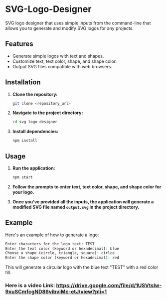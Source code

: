 # SVG-Logo-Designer
SVG logo designer that uses simple inputs from the command-line that allows you to generate and modify SVG logos for any projects.

## Features

- Generate simple logos with text and shapes.
- Customize text, text color, shape, and shape color.
- Output SVG files compatible with web browsers.

## Installation

1. **Clone the repository:**

   ```bash
   git clone <repository_url>
   ```

2. **Navigate to the project directory:**

   ```bash
   cd svg logo designer
   ```

3. **Install dependencies:**

   ```bash
   npm install
   ```

## Usage

1. **Run the application:**

   ```bash
   npm start
   ```

2. **Follow the prompts to enter text, text color, shape, and shape color for your logo.**

3. **Once you've provided all the inputs, the application will generate a modified SVG file named `output.svg` in the project directory.**

## Example

Here's an example of how to generate a logo:

```bash
Enter characters for the logo text: TEST
Enter the text color (keyword or hexadecimal): blue
Choose a shape (circle, triangle, square): cirlce
Enter the shape color (keyword or hexadecimal): red
```

This will generate a circular logo with the blue text "TEST" with a red color fill.

### Here is a video Link: https://drive.google.com/file/d/1USVtsIw-9xuSCmfcgND86vibviMc-etJ/view?pli=1
